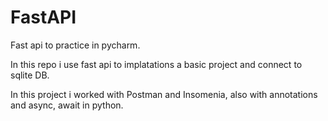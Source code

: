 # FastAPI
Fast api to practice in pycharm.

In this repo i use fast api to implatations a basic project and connect to sqlite DB.

In this project i worked with Postman and Insomenia, also with annotations and async, await in python.
